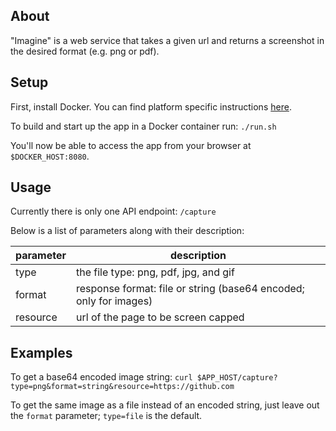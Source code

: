 ## About

"Imagine" is a web service that takes a given url and returns a screenshot in the desired format (e.g. png or pdf).

## Setup

First, install Docker. You can find platform specific instructions [here](https://docs.docker.com/engine/installation/).

To build and start up the app in a Docker container run: `./run.sh`

You'll now be able to access the app from your browser at `$DOCKER_HOST:8080`.

## Usage

Currently there is only one API endpoint: `/capture`

Below is a list of parameters along with their description:

|**parameter** | **description** |
| ------------ | --------------- |
| type         | the file type: png, pdf, jpg, and gif|
| format       | response format: file or string (base64 encoded; only for images)|
| resource     | url of the page to be screen capped |


## Examples

To get a base64 encoded image string: `curl $APP_HOST/capture?type=png&format=string&resource=https://github.com`

To get the same image as a file instead of an encoded string, just leave out the `format` parameter; `type=file` is the default.
